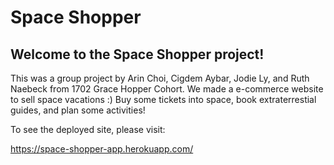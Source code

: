 # Space Shopper 

## Welcome to the Space Shopper project!
This was a group project by Arin Choi, Cigdem Aybar, Jodie Ly, and Ruth Naebeck from 1702 Grace Hopper Cohort.
We made a e-commerce website to sell space vacations :) 
Buy some tickets into space, book extraterrestial guides, and plan some activities!

To see the deployed site, please visit:

https://space-shopper-app.herokuapp.com/
